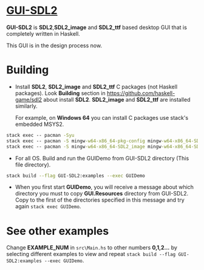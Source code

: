 # [GUI-SDL2][]

**GUI-SDL2** is **SDL2**,**SDL2_image** and **SDL2_ttf** based desktop GUI that is completely written in Haskell.

This GUI is in the design process now. 
 
# Building

-   Install **SDL2**, **SDL2_image** and **SDL2_ttf** C packages (not Haskell packages). 
    Look **Building** section in https://github.com/haskell-game/sdl2 about install **SDL2**.
    **SDL2_image** and **SDL2_ttf** are installed similarly.
    
    For example, on **Windows 64** you can install C packages use stack's embedded MSYS2.
``` bat
stack exec -- pacman -Syu
stack exec -- pacman -S mingw-w64-x86_64-pkg-config mingw-w64-x86_64-SDL2
stack exec -- pacman -S mingw-w64-x86_64-SDL2_image mingw-w64-x86_64-SDL2_ttf
```

-   For all OS.  Build and run the GUIDemo from GUI-SDL2 directory (This file directory).
``` sh
stack build --flag GUI-SDL2:examples --exec GUIDemo
```

- When you first start **GUIDemo**, you will receive a message about which directory you must 
  to copy **GUI.Resources** directory from GUI-SDL2. Copy to the first of the directories specified in this message and try again `stack exec GUIDemo`. 

# See other examples

Change **EXAMPLE_NUM** in `src\Main.hs` to other numbers **0,1,2...** by selecting different examples to view and repeat `stack build --flag GUI-SDL2:examples --exec GUIDemo`. 

[GUI-SDL2]: https://github.com/KolodeznyDiver/GUI-SDL2
